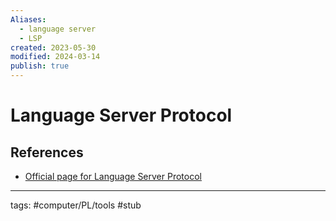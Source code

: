 ```yaml
---
Aliases:
  - language server
  - LSP
created: 2023-05-30
modified: 2024-03-14
publish: true
---
```


# Language Server Protocol


## References
- [Official page for Language Server Protocol](https://microsoft.github.io/language-server-protocol/)

---
tags: #computer/PL/tools #stub